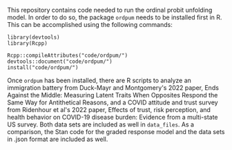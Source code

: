 This repository contains code needed to run the ordinal probit unfolding model. In order to do so, the package `ordpum` needs to be installed first in R. This can be accomplished using the following commands:

```
library(devtools)
library(Rcpp)

Rcpp::compileAttributes("code/ordpum/")
devtools::document("code/ordpum/")
install("code/ordpum/")
```

Once `ordpum` has been installed, there are R scripts to analyze an immigration battery from Duck-Mayr and Montgomery's 2022 paper, Ends Against the Middle: Measuring Latent Traits When Opposites Respond the Same Way for Antithetical Reasons, and a COVID attitude and trust survey from Ridenhour et al's 2022 paper, Effects of trust, risk perception, and health behavior on COVID-19 disease burden: Evidence from a multi-state US survey. Both data sets are included as well in `data_files`. As a comparison, the Stan code for the graded response model and the data sets in .json format are included as well.
